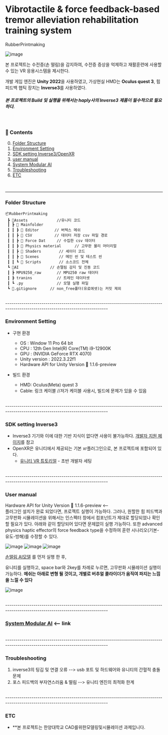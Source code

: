 # Vibrotactile & force feedback-based tremor alleviation rehabilitation training system
RubberPrintmaking

![image](https://github.com/JWdori/VR-MCT/assets/42615916/0ac09929-e5a0-45df-ba41-61f9e5e410d2)

본 프로젝트는 수전증(손 떨림)을 감지하여, 수전증 증상을 억제하고 재활훈련에 사용할 수 있는 VR 응용시스템을 제시한다. 

개발 게임 엔진은 **Unity 2022**을 사용하였고, 가상현실 HMD는 **Oculus quest 3**, 힘 피드백 햅틱 장치는 **Inverse3**를 사용하였다.

##### 본 프로젝트의 Build 및 실행을 위해서는 haply사의 Inverse3 제품이 필수적으로 필요하다.
<br/>

### :orange_book: Contents
0. [Folder Structure](#folder-structure)
1. [Environment Setting](#environment-setting)
2. [SDK setting Inverse3/OpenXR](#sdk-setting-inverse3)
3. [user manual](#user-manual)
4. [System Modular AI](#system-modular-ai)
5. [Troubleshooting](#Troubleshooting)
6. [ETC](#etc)

<br/>

-----

### Folder Structure

```
📦RubberPrintmaking       
 ┣ 📂Assets             //유니티 코드
 ┃ ┣ 📂 Mainfolder        
 ┃ ┃ ┣ 📂 Editor       // 버텍스 메쉬
 ┃ ┃ ┣ 📂 CSV          // 데이터 저장 csv 파일 경로
 ┃ ┃ ┣ 📂 Force Dat     // 수집한 csv 데이터
 ┃ ┃ ┣ 📂 Physics material      // 고무판 물리 머터리얼
 ┃ ┃ ┣ 📂 Shaders        // 셰이더 코드
 ┃ ┃ ┣ 📂 Scenes         // 메인 씬 및 테스트 씬
 ┃ ┃ ┗ 📂 Scripts        // 소스코드 전체
 ┗ 📂AI              // 손떨림 감지 및 진동 코드
 ┃ ┣ MPU9250_raw       // MPU250 raw 데이터
 ┃ ┣ tranins           // 트레인 데이터셋
 ┃ ┗ .py               // 모델 실행 파일
 ┗ 📂.gitignore      // non_free폴더(유료에셋)는 커밋 제외
```

<br/>
---------------------------------------------------------------------------------------------------------------------------------

### Environment Setting

- 구현 환경
  - OS : Window 11 Pro 64 bit
  - CPU : 12th Gen Intel(R) Core(TM) i9-12900K
  - GPU : (NVIDIA GeForce RTX 4070)
  - Unity version : 2022.3.22f1
  - Hardware API for Unity Version 📘 1.1.6-preview                          

- 빌드 환경
  - HMD: Oculus(Meta) quest 3
  - Cable: 링크 케이블                                     //저가 케이블 사용시, 빌드에 문제가 있을 수 있음

    
<br/>
---------------------------------------------------------------------------------------------------------------------------------

### SDK setting Inverse3
- Inverse3 기기와 이에 대한 기반 지식이 없다면 사용이 불가능하다. [개발자 지원 페이지]([https://www.bhaptics.com/support/developers](https://develop.haply.co/releases/inverse-sdk-unity))를 참고
- OpenXR은 유니티에서 제공되는 기본 xr플러그인으로, 본 프로젝트에 포함되어 있다.
  - [유니티 VR 튜토리얼](https://learn.unity.com/course/create-with-vr) - 초반 개발자 세팅
  
 
<br/>
---------------------------------------------------------------------------------------------------------------------------------

### User manual
Hardware API for Unity Version 📘 1.1.6-preview <--             
플러그인 설치가 완료 되었다면, 프로젝트 실행이 가능하다. 그러나, 원할한 힘 피드백과 고무판화 시뮬레이션을 위해서는 인스펙터 창에서 컴포넌트가 제대로 할당되었나 확인할 필요가 있다.
아래와 같이 할당되어 있다면 문제없이 실행 가능하다. 또한 advanced physics haptic effector의 force feedback type을 수정하여 훈련 시나리오(기본-유도-방해)를 수정할 수 있다.

![image](https://github.com/MILab-SensorimotorSkills/RubberPrintmaking/assets/42615916/df608900-a6ae-4d11-857d-dad223e26b94)
![image](https://github.com/MILab-SensorimotorSkills/RubberPrintmaking/assets/42615916/d897c274-917a-454c-87c4-71e9e486592b)
![image](https://github.com/MILab-SensorimotorSkills/RubberPrintmaking/assets/42615916/5a1eda36-b406-4552-9fb6-b9e7f79b3e43)

[손떨림 AI모델](#system-modular-ai) 를 먼저 실행 한 후,

유니티를 실행하고, space bar와 2key를 차례로 누르면, 고무판화 시뮬레이션 실행이 가능하다.
**메쉬는 아래로 변형 될 것이고, 개별로 버추얼 콜라이더가 움직여 파지는 느낌을 느낄 수 있다**

![image](https://github.com/MILab-SensorimotorSkills/RubberPrintmaking/assets/42615916/d849e281-f165-4854-9a4d-f9d57ca2ec0b)

<br/>
---------------------------------------------------------------------------------------------------------------------------------

### [System Modular AI](https://github.com/MILab-SensorimotorSkills/RubberPrintmaking/tree/main/AI) <-- link

<br/>
---------------------------------------------------------------------------------------------------------------------------------

### Troubleshooting
   1) inverse3의 팅김 및 연결 오류 --> usb 포트 및 하드웨어와 유니티의 간혈적 충돌 문제
   2) 포스 피드백의 부자연스러움 & 떨림 --> 유니티 엔진의 최적화 한계

<br/>
---------------------------------------------------------------------------------------------------------------------------------

### ETC
 - **본 프로젝트는 한양대학교 CAD를위한모델링및시뮬레이션 과제입니다.
